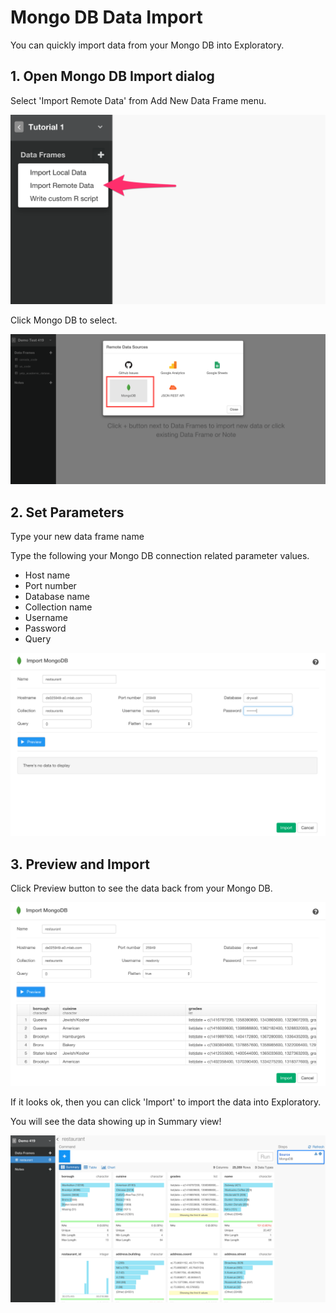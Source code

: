 # Mongo DB Data Import

You can quickly import data from your Mongo DB into Exploratory.

## 1. Open Mongo DB Import dialog

Select 'Import Remote Data' from Add New Data Frame menu.

![](images/import-remote-data.png)

Click Mongo DB to select.

![](images/mongo1.png)

## 2. Set Parameters

Type your new data frame name

Type the following your Mongo DB connection related parameter values.

- Host name
- Port number
- Database name
- Collection name
- Username
- Password
- Query

![](images/mongo2.png)

## 3. Preview and Import

Click Preview button to see the data back from your Mongo DB.

![](images/mongo3.png)

If it looks ok, then you can click 'Import' to import the data into Exploratory.

You will see the data showing up in Summary view!

![](images/mongo4.png)
